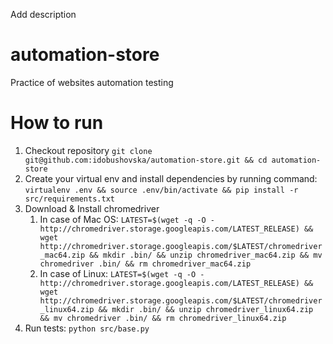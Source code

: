 Add description
# automation-store
Practice of websites automation testing

# How to run
1. Checkout repository `git clone git@github.com:idobushovska/automation-store.git && cd automation-store`
1. Create your virtual env and install dependencies by running command: `virtualenv .env && source .env/bin/activate && pip install -r src/requirements.txt`
1. Download & Install chromedriver
    1. In case of Mac OS: `LATEST=$(wget -q -O - http://chromedriver.storage.googleapis.com/LATEST_RELEASE) && wget http://chromedriver.storage.googleapis.com/$LATEST/chromedriver_mac64.zip && mkdir .bin/ && unzip chromedriver_mac64.zip && mv chromedriver .bin/ && rm chromedriver_mac64.zip`
    1. In case of Linux: `LATEST=$(wget -q -O - http://chromedriver.storage.googleapis.com/LATEST_RELEASE) && wget http://chromedriver.storage.googleapis.com/$LATEST/chromedriver_linux64.zip && mkdir .bin/ && unzip chromedriver_linux64.zip && mv chromedriver .bin/ && rm chromedriver_linux64.zip`
1. Run tests: `python src/base.py`

